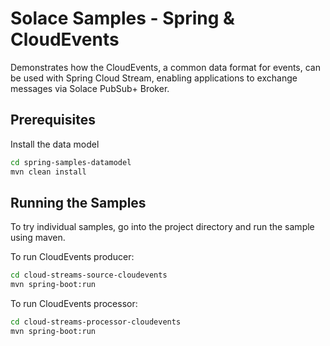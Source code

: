 # Solace Samples - Spring & CloudEvents

Demonstrates how the CloudEvents, a common data format for events, can be used with Spring Cloud Stream, enabling applications to exchange messages via Solace PubSub+ Broker.

## Prerequisites

Install the data model
``` bash
cd spring-samples-datamodel
mvn clean install
```

## Running the Samples

To try individual samples, go into the project directory and run the sample using maven.

To run CloudEvents producer:
``` bash
cd cloud-streams-source-cloudevents
mvn spring-boot:run
```
To run CloudEvents processor:
``` bash
cd cloud-streams-processor-cloudevents
mvn spring-boot:run
```


